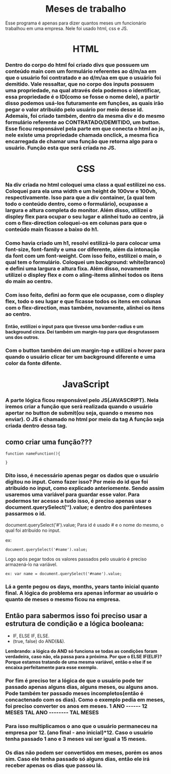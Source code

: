 <h1 style="text-align: center;"> Meses de trabalho </h1>
 Esse programa é apenas para dizer quantos meses um funcionário trabalhou em uma empresa. Nele foi usado html, css e JS.

<h1 style="text-align: center;"> HTML </h1>

### Dentro do corpo do html foi criado divs que possuem um conteúdo main com um formulário referentes ao d/m/aa em que o usuário foi contratado e ao d/m/aa em que o usuário foi demitido. Vale ressaltar, que no corpo dos inputs possuem uma propriedade, na qual através dela podemos o identificar, essa propriedade é o ID(como se fosse o nome dele), a partir disso podemos usá-los futuramente em funções, as quais irão pegar o valor atribuído pelo usuário por meio desse id. Ademais, foi criado também, dentro da mesma div e do mesmo formulário referente ao CONTRATADO/DEMITIDO, um button. Esse ficou responsável pela parte em que conecta o html ao js, nele existe uma propriedade chamada onclick, a mesma fica encarregada de chamar uma função que retorna algo para o usuário. Função esta que será criada no JS.

<h1 style="text-align: center;"> CSS </h1>

### Na div criada no html coloquei uma class a qual estilizei no css. Coloquei para ela uma width e um height de 100vw e 100vh, respectivamente. Isso para que a div container, (a qual tem todo o conteúdo dentro, como o formulário), ocupasse a largura e altura completa do monitor. Além disso, utilizei o displey flex para ocupar o seu lugar e alinhei tudo ao centro, já com o flex-direction coloquei-os em colunas para que o conteúdo main ficasse a baixo do h1.

### Como havia criado um h1, resolvi estilizá-lo para colocar uma font-size, font-family e uma cor diferente, além da intonação da font com um font-weight. Com isso feito, estilizei o main, o qual tem o formulário. Coloquei um background: white(branco) e defini uma largura e altura fixa. Além disso, novamente utilizei o displey flex e com o aling-items alinhei todos os itens do main ao centro.

### Com isso feito, defini ao form que ele ocupasse, com o displey flex, todo o seu lugar e que ficasse todos os itens em colunas com o flex-direction, mas também, novamente, alinhei os itens ao centro.

#### Então, estilizei o input para que tivesse uma border-radius e um background cinza. Dei também um margin-top para que desgrutassem uns dos outros.

### Com o button também dei um margin-top e utilizei o hover para quando o usuário clicar ter um background diferente e uma color da fonte difente.

<h1 style="text-align: center;"> JavaScript </h1>

### A parte lógica ficou responsável pelo JS(JAVASCRIPT). Nela iremos criar a função que será realizada quando o usuário apertar no button de submit(ou seja, quando o mesmo nos enviar). O JS é chamado no html por meio da tag <script></script> A função seja criada dentro dessa tag.

## como criar uma função???

```
function nameFunction(){

}
```

### Dito isso, é necessário apenas pegar os dados que o usuário digitou no input. Como fazer isso? Por meio do id que foi atribuído no input, como explicado anteriomente. Sendo assim usaremos uma variável para guardar esse valor. Para podermos ter acesso a tudo isso, é preciso apenas usar o document.querySelect('').value; e dentro dos parênteses passarmos o id.

document.querySelect('#').value; Para id é usado # e o nome do mesmo, o qual foi atribuído no input.

ex:
```
document.querySelect('#name').value;
```
Logo após pegar todos os valores passados pelo usuário é preciso armazená-lo na variável. 
```
ex: var name = document.querySelect('#name').value;
```

### Lá a gente pegou os days, months, years tanto inicial quanto final. A lógica do problema era apenas informar ao usuário o quanto de meses o mesmo ficou na empresa.

## Então para sabermos isso foi preciso usar a estrutura de condição e a lógica booleana: 

- IF, ELSE IF, ELSE.
- (true, false) do AND(&&).

**Lembrando: a lógica do AND só funciona se todas as condições foram verdadeira, caso não, ela passa para a próxima. Por que o ELSE IF(ELIF)? Porque estamos tratando de uma mesma variável, então o else if se encaixa perfeitamente para esse exemplo.**

### Por fim é preciso ter a lógica de que o usuário pode ter passado apenas alguns dias, alguns meses, ou alguns anos. Pode também ter passado meses incompletos(então é concactenado com os dias). Como o exemplo pedia em meses, foi preciso converter os anos em meses. 1 ANO ------ 12 MESES TAL ANO -------- TAL MESES

### Para isso multiplicamos o ano que o usuário permaneceu na empresa por 12. (ano final - ano inicial)*12. Caso o usuário tenha passado 1 ano e 3 meses vai ser igual a 15 meses.
### Os dias não podem ser convertidos em meses, porém os anos sim. Caso ele tenha passado só alguns dias, então ele irá receber apenas os dias que passou lá.



